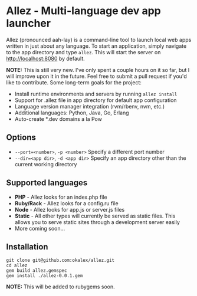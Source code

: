 # Allez - Multi-language dev app launcher

Allez (pronounced aah-lay) is a command-line tool to launch local web apps
written in just about any language. To start an application, simply navigate 
to the app directory and type `allez`. This will start the server on 
[http://localhost:8080](http://localhost:80) by default.

**NOTE:** This is still very new. I've only spent a couple hours on it so far, 
but I will improve upon it in the future. Feel free to submit a pull request 
if you'd like to contribute. Some long-term goals for the project:

* Install runtime environments and servers by running `allez install`
* Support for .allez file in app directory for default app configuration
* Language version manager integration (rvm/rbenv, nvm, etc.)
* Additional languages: Python, Java, Go, Erlang
* Auto-create *.dev domains a la Pow

## Options

* `--port=<number>`, `-p <number>` Specify a different port number
* `--dir=<app dir>`, `-d <app dir>` Specify an app directory other than the current working directory

## Supported languages

* **PHP** - Allez looks for an index.php file
* **Ruby/Rack** - Allez looks for a config.ru file
* **Node** - Allez looks for app.js or server.js files
* **Static** - All other types will currently be served as static files. This allows you to serve static
  sites through a development server easily
* More coming soon…

## Installation

```
git clone git@github.com:okalex/allez.git
cd allez
gem build allez.gemspec
gem install ./allez-0.0.1.gem
```

**NOTE:** This will be added to rubygems soon.

